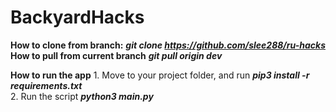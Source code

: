 # BackyardHacks

**How to clone from branch:**
    ***git clone https://github.com/slee288/ru-hacks***  
**How to pull from current branch**
    ***git pull origin dev***  

**How to run the app**
    1. Move to your project folder, and run
    ***pip3 install -r requirements.txt***  
    2. Run the script
    ***python3 main.py***  
